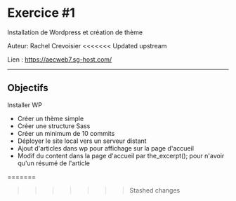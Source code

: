 # Exercice #1

Installation de Wordpress et création de thème

Auteur: Rachel Crevoisier
<<<<<<< Updated upstream

Lien : https://aecweb7.sg-host.com/

___
## Objectifs
Installer WP
- Créer un thème simple
- Créer une structure Sass
- Créer un minimum de 10 commits
- Déployer le site local vers un serveur distant
- Ajout d'articles dans wp pour affichage sur la page d'accueil
- Modif du content dans la page d'accueil par the_excerpt(); pour n'avoir qu'un résumé de l'article

=======
>>>>>>> Stashed changes
